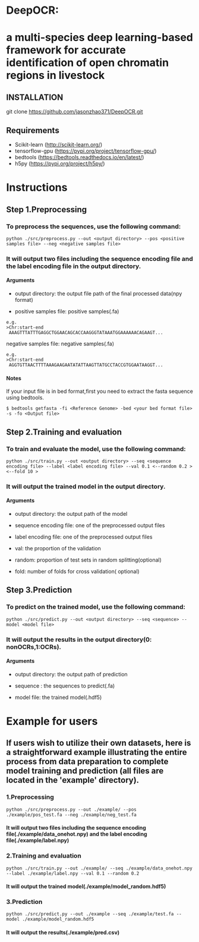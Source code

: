# DeepOCR:                                          
# a multi-species deep learning-based framework for accurate identification of open chromatin regions in livestock


## INSTALLATION 
git clone https://github.com/jasonzhao371/DeepOCR.git

## Requirements
- Scikit-learn (http://scikit-learn.org/)
- tensorflow-gpu (https://pypi.org/project/tensorflow-gpu/)
- bedtools (https://bedtools.readthedocs.io/en/latest/)
- h5py (https://pypi.org/project/h5py/)

# Instructions

## Step 1.Preprocessing
### To preprocess the sequences, use the following command:
```shell
python ./src/preprocess.py --out <output directory> --pos <positive samples file> --neg <negative samples file>
```
### It will output two files including the sequence encoding file and the label encoding file in the output directory.
#### Arguments
  
- output directory: the output file path of the final processed data(npy format)
  
- positive samples file: positive samples(.fa)
  
 ```
 e.g.
 >Chr:start-end
  AAAGTTTATTTGAGGCTGGAACAGCACCAAGGGTATAAATGGAAAAAACAGAAGT...
 ```
negative samples file: negative samples(.fa)
 ```
 e.g.
 >Chr:start-end
  AGGTGTTAACTTTTAAAGAAGAATATATTAAGTTATGCCTACCGTGGAATAAGGT...
 ```
#### Notes
If your input file is in bed format,first you need to extract the fasta sequence using bedtools.
```
$ bedtools getfasta -fi <Reference Genome> -bed <your bed format file> -s -fo <Output file>
```
## Step 2.Training and evaluation
### To train and evaluate the model, use the following command:
```shell
python ./src/train.py --out <output directory> --seq <sequence encoding file> --label <label encoding file> --val 0.1 <--random 0.2 > <--fold 10 >
```
### It will output the trained model in the output directory.
#### Arguments

- output directory: the output path of the model 
  
- sequence encoding file: one of the preprocessed output files
  
- label encoding file: one of the preprocessed output files
  
- val: the proportion of the validation
  
- random: proportion of test sets in random splitting(optional)
  
- fold: number of folds for cross validation( optional)

## Step 3.Prediction
### To predict on the trained model, use the following command:
```shell
python ./src/predict.py --out <output directory> --seq <sequence> --model <model file>
```
### It will output the results in the output directory(0: nonOCRs,1:OCRs).
#### Arguments

- output directory: the output path of prediction 

- sequence : the sequences to predict(.fa)

- model file: the trained model(.hdf5)

# Example for users
## If users wish to utilize their own datasets, here is a straightforward example illustrating the entire process from data preparation to complete model training and prediction (all files are located in the 'example' directory).
### 1.Preprocessing
```shell
python ./src/preprocess.py --out ./example/ --pos ./example/pos_test.fa --neg ./example/neg_test.fa
```
#### It will output two files including the sequence encoding file(./example/data_onehot.npy) and the label encoding file(./example/label.npy)

### 2.Training and evaluation
```shell
python ./src/train.py --out ./example/ --seq ./example/data_onehot.npy  --label ./example/label.npy --val 0.1 --random 0.2
```
#### It will output the trained model(./example/model_random.hdf5)

### 3.Prediction
```shell
python ./src/predict.py --out ./example --seq ./example/test.fa --model ./example/model_random.hdf5
```  
 #### It will output the results(./example/pred.csv)




